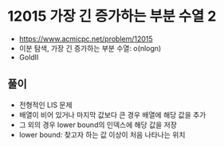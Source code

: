 # 12015 가장 긴 증가하는 부분 수열 2
+ https://www.acmicpc.net/problem/12015
+ 이분 탐색, 가장 긴 증가하는 부분 수열: o(nlogn)
+ GoldⅡ

## 풀이
+ 전형적인 LIS 문제
+ 배열이 비어 있거나 마지막 값보다 큰 경우 배열에 해당 값을 추가
+ 그 외의 경우 lower bound의 인덱스에 해당 값을 저장
+ lower bound: 찾고자 하는 값 이상이 처음 나타나는 위치
